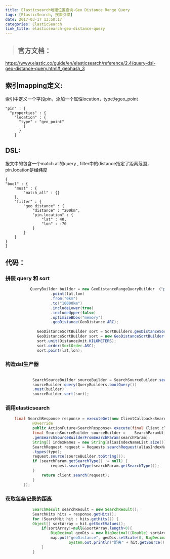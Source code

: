 ```yaml
---
title: Elasticsearch地理位置查询-Geo Distance Range Query
tags: [ElasticSearch, 搜索引擎]
date: 2017-03-17 13:50:17
categories: ElasticSearch
link_title: elasticsearch-geo-distance-query
---
```

> ## 官方文档：
https://www.elastic.co/guide/en/elasticsearch/reference/2.4/query-dsl-geo-distance-query.html#_geohash_3

<!-- more -->

## 索引mapping定义:
索引中定义一个字段pin，添加一个属性location，type为geo_point

	"pin" : {
	  "properties" : {
	    "location" : {
	      "type" : "geo_point"
		    }
		  }
		}


## DSL:
报文中的包含一个match all的query  , filter中的distance指定了距离范围，pin.location是经纬度

	{
    "bool" : {
        "must" : {
            "match_all" : {}
        },
        "filter" : {
            "geo_distance" : {
                "distance" : "200km",
                "pin.location" : {
                    "lat" : 40,
                    "lon" : -70
                }
            }
        }
    }
	}



## 代码：
### 拼装 query 和 sort
```java
		   QueryBuilder builder = new GeoDistanceRangeQueryBuilder （"pin.location"） 
	                .point(lat,lon)
	                .from("0km")  
	                .to("10000km")  
	                .includeLower(true)  
	                .includeUpper(false)  
	                .optimizeBbox("memory")  
	                .geoDistance(GeoDistance.ARC);  
	 
	          GeoDistanceSortBuilder sort = SortBuilders.geoDistanceSort("location");  
	          GeoDistanceSortBuilder sort = new GeoDistanceSortBuilder("location");  
	          sort.unit(DistanceUnit.KILOMETERS); 
	          sort.order(SortOrder.ASC);  
	          sort.point(lat,lon); 
```

### 构造dsl生产器
```java
	
			SearchSourceBuilder sourceBuilder = SearchSourceBuilder.searchSource(); 
			sourceBuilder.query(QueryBuilders.boolQuery())			      
			.must(builder)
            sourceBuilder.sort(sort);
```

### 调用elasticsearch
```java
	final SearchResponse response = executeGet(new ClientCallback<SearchResponse>() {
            @Override
            public ActionFuture<SearchResponse> execute(final Client client) {
		    final SearchSourceBuilder sourceBuilder =    SearchParamUtils
		    .genSearchSourceBuilderFromSearchParam(searchParam);  
            String[] indexNames = new String[aliasIndexNameList.size()];
	        SearchRequest request = Requests.searchRequest(aliasIndexNameList.toArray(indexNames))
	        .types(type);
            request.source(sourceBuilder.toString());
            if (searchParam.getSearchType() != null) {
                    request.searchType(searchParam.getSearchType());
            }
                return client.search(request);
            }
        });
```
	      
	      


### 获取每条记录的距离
```java
			SearchResult searchResult = new SearchResult();
	        SearchHits hits = response.getHits();
	        for (SearchHit hit : hits.getHits()) {
	        Object[] sortArray = hit.getSortValues();
                if(sortArray!=null&&sortArray.length>0){
                    BigDecimal geoDis = new BigDecimal((Double) sortArray[sortArray.length-1]);
                    map.put("geoDistance", geoDis.setScale(0, BigDecimal.ROUND_HALF_DOWN));
                    		System.out.println("距离" + hit.getSource().get("geoDistance"));
                }
			}
			
```
